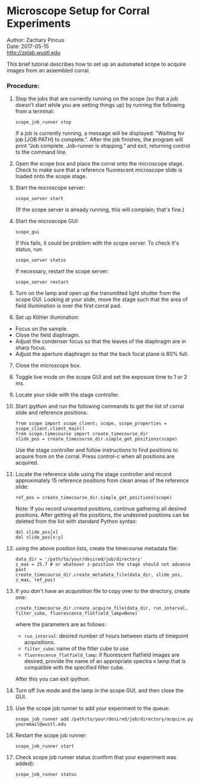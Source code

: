 # Microscope Setup for Corral Experiments
Author: Zachary Pincus  
Date: 2017-05-15  
http://zplab.wustl.edu

This brief tutorial describes how to set up an automated scope to acquire images from an assembled corral.

### Procedure:

1. Stop the jobs that are currently running on the scope (so that a job doesn’t start while you are setting things up) by running the following from a terminal:

       scope_job_runner stop

    If a job is currently running, a message will be displayed: "Waiting for job [JOB PATH] to complete.". After the job finishes, the program will print “Job complete. Job-runner is stopping.” and exit, returning control to the command line.

2. Open the scope box and place the corral onto the microscope stage. Check to make sure that a reference fluorescent microscope slide is loaded onto the scope stage.

3. Start the microscope server:

       scope_server start
      
    (If the scope server is already running, this will complain; that's fine.)

4. Start the microscope GUI:

       scope_gui

    If this fails, it could be problem with the scope server. To check it's status, run:
    
       scope_server status

    If necessary, restart the scope server:
    
       scope_server restart

5. Turn on the lamp and open up the transmitted light shutter from the scope GUI. Looking at your slide, move the stage such that the area of field illumination is over the first corral pad.

6. Set up Köhler illumination:  
  - Focus on the sample.
  - Close the field diaphragm.
  - Adjust the condenser focus so that the leaves of the diaphragm are in sharp focus.
  - Adjust the aperture diaphragm so that the back focal plane is 80% full.

7. Close the microscope box.

8. Toggle live mode on the scope GUI and set the exposure time to 1 or 2 ms.

9. Locate your slide with the stage controller.

10. Start ipython and run the following commands to get the list of corral slide and reference positions:

        from scope import scope_client; scope, scope_properties = scope_client.client_main() 
        from scope.timecourse import create_timecourse_dir
        slide_pos = create_timecourse_dir.simple_get_positions(scope)

    Use the stage controller and follow instructions to find positions to acquire from on the corral. Press control-c when all positions are acquired.

12. Locate the reference slide using the stage controller and record approximately 15 reference positions from clean areas of the reference slide:

        ref_pos = create_timecourse_dir.simple_get_positions(scope)

    Note: If you record unwanted positions, continue gathering all desired positions. After getting all the positions, the undesired positions can be deleted from the list with standard Python syntax:
    
        del slide_pos[x] 
        del slide_pos[x:y]

13. using the above position lists, create the timecourse metadata file:

        data_dir = '/path/to/your/desired/job/directory'
        z_max = 25.7 # or whatever z-position the stage should not advance past
        create_timecourse_dir.create_metadata_file(data_dir, slide_pos, z_max, ref_pos)

14. If you don't have an acquisition file to copy over to the directory, create one:

        create_timecourse_dir.create_acquire_file(data_dir, run_interval, filter_cube, fluorescence_flatfield_lamp=None)

    where the parameters are as follows:
    - `run_interval`: desired number of hours between starts of timepoint
        acquisitions.
    - `filter_cube`: name of the filter cube to use
    - `fluorescence_flatfield_lamp`: if fluorescent flatfield images are
        desired, provide the name of an appropriate spectra x lamp that is
        compatible with the specified filter cube.

    After this you can exit ipython.

15. Turn off live mode and the lamp in the scope GUI, and then close the GUI.

16. Use the scope job runner to add your experiment to the queue:

        scope_job_runner add /path/to/your/desired/job/directory/acquire.py youremail@wustl.edu

17. Restart the scope job runner:

        scope_job_runner start

18. Check scope job runner status (confirm that your experiment was added): 

        scope_job_runner status